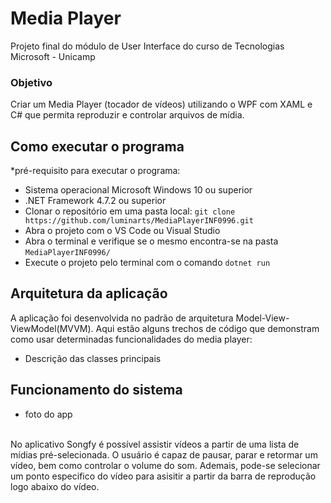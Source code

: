 # Media Player
Projeto final do módulo de User Interface do curso de Tecnologias Microsoft - Unicamp

### Objetivo
Criar um Media Player (tocador de vídeos) utilizando o WPF com XAML e C# que permita reproduzir e controlar arquivos de mídia.

## Como executar o programa
*pré-requisito para executar o programa: 
- Sistema operacional Microsoft Windows 10 ou superior
- .NET Framework 4.7.2 ou superior
- Clonar o repositório em uma pasta local: ```git clone https://github.com/luminarts/MediaPlayerINF0996.git```
- Abra o projeto com o VS Code ou Visual Studio
- Abra o terminal e verifique se o mesmo encontra-se na pasta ```MediaPlayerINF0996/```
- Execute o projeto pelo terminal com o comando ```dotnet run```

## Arquitetura da aplicação
A aplicação foi desenvolvida no padrão de arquitetura Model-View-ViewModel(MVVM).
Aqui estão alguns trechos de código que demonstram como usar determinadas funcionalidades do media player:
- Descrição das classes principais

## Funcionamento do sistema
- foto do app
<br>
No aplicativo Songfy é possível assistir vídeos a partir de uma lista de mídias pré-selecionada.
O usuário é capaz de pausar, parar e retormar um vídeo, bem como controlar o volume do som. Ademais, pode-se selecionar um ponto especifico do vídeo para asisitir a partir da barra de reprodução logo abaixo do vídeo.




